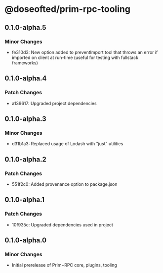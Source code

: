 # @doseofted/prim-rpc-tooling

## 0.1.0-alpha.5

### Minor Changes

- fe310d3: New option added to preventImport tool that throws an error if imported on client at run-time (useful for
  testing with fullstack frameworks)

## 0.1.0-alpha.4

### Patch Changes

- a139617: Upgraded project dependencies

## 0.1.0-alpha.3

### Minor Changes

- d31b1a3: Replaced usage of Lodash with "just" utilities

## 0.1.0-alpha.2

### Patch Changes

- 551f2c0: Added provenance option to package.json

## 0.1.0-alpha.1

### Patch Changes

- 10f935c: Upgraded dependencies used in project

## 0.1.0-alpha.0

### Minor Changes

- Initial prerelease of Prim+RPC core, plugins, tooling
